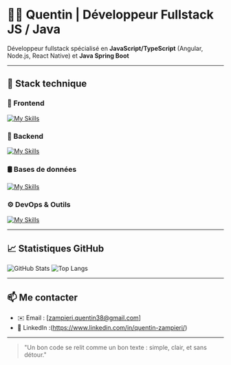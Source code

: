 # 👨‍💻 Quentin | Développeur Fullstack JS / Java

Développeur fullstack spécialisé en **JavaScript/TypeScript** (Angular, Node.js, React Native) et **Java Spring Boot**

---

## 🧰 Stack technique

### 🧩 Frontend

[![My Skills](https://skillicons.dev/icons?i=angular,ts,js,html,css,react)](https://skillicons.dev)

### 🚀 Backend

[![My Skills](https://skillicons.dev/icons?i=nodejs,java,spring)](https://skillicons.dev)

### 🛢️ Bases de données

[![My Skills](https://skillicons.dev/icons?i=mysql,mongodb)](https://skillicons.dev)

### ⚙️ DevOps & Outils

[![My Skills](https://skillicons.dev/icons?i=git,github,docker)](https://skillicons.dev)

---

## 📈 Statistiques GitHub

![GitHub Stats](https://github-readme-stats.vercel.app/api?username=Quentin384&show_icons=true&theme=default&hide=issues)
![Top Langs](https://github-readme-stats.vercel.app/api/top-langs/?username=Quentin384&layout=compact&theme=default)

---

## 📫 Me contacter

- ✉️ Email : [zampieri.quentin38@gmail.com]
- 🔗 LinkedIn :(https://www.linkedin.com/in/quentin-zampieri/)

---

> "Un bon code se relit comme un bon texte : simple, clair, et sans détour."

